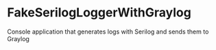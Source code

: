 # FakeSerilogLoggerWithGraylog
 Console application that generates logs with Serilog and sends them to Graylog
